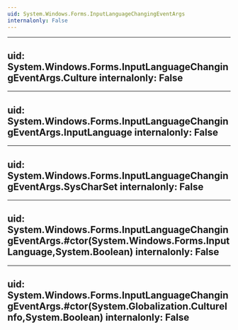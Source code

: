 ```yaml
---
uid: System.Windows.Forms.InputLanguageChangingEventArgs
internalonly: False
---
```


---
uid: System.Windows.Forms.InputLanguageChangingEventArgs.Culture
internalonly: False
---

---
uid: System.Windows.Forms.InputLanguageChangingEventArgs.InputLanguage
internalonly: False
---

---
uid: System.Windows.Forms.InputLanguageChangingEventArgs.SysCharSet
internalonly: False
---

---
uid: System.Windows.Forms.InputLanguageChangingEventArgs.#ctor(System.Windows.Forms.InputLanguage,System.Boolean)
internalonly: False
---

---
uid: System.Windows.Forms.InputLanguageChangingEventArgs.#ctor(System.Globalization.CultureInfo,System.Boolean)
internalonly: False
---
